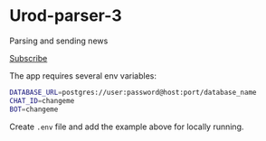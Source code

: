 # Urod-parser-3

Parsing and sending news

[Subscribe](https://t.me/urodru)

The app requires several env variables:
```bash
DATABASE_URL=postgres://user:password@host:port/database_name
CHAT_ID=changeme 
BOT=changeme
```
Create `.env` file and add the example above for locally running. 
